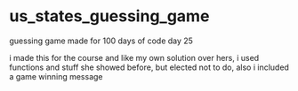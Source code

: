 # us_states_guessing_game
guessing game made for 100 days of code day 25

i made this for the course and like my own solution over hers, i used functions and stuff she showed before, but elected not to do, also i included a game winning message
